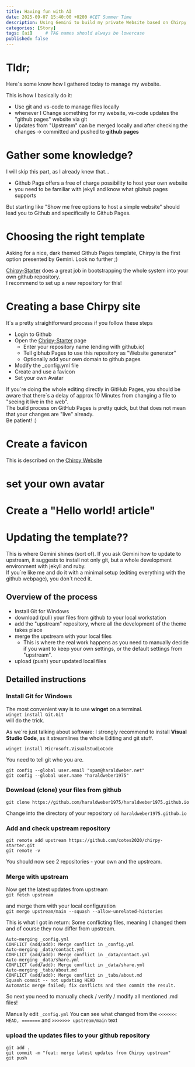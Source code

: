 ```yaml
---
title: Having fun with AI
date: 2025-09-07 15:40:00 +0200 #CET Summer Time
description: Using Gemini to build my private Website based on Chirpy
categories: [Story]
tags: [ai]     # TAG names should always be lowercase
published: false
---
```


# Tldr;
Here´s some know how I gathered today to manage my website.

This is how I basically do it:

* Use git and vs-code to manage files locally
* whenever I Change something for my website, vs-code updates the "github pages" website via git
* Updates from "Upstream" can be merged locally and after checking the changes -> committed and pushed to **github pages**

# Gather some knowledge?
I will skip this part, as I already knew that...
* Github Pags offers a free of charge possibility to host your own website
* you need to be familiar with jekyll and know what gibhub pages supports

But starting like "Show me free options to host a simple website" should lead you to Github and specifically to Github Pages.

# Choosing the right template
Asking for a nice, dark themed Github Pages template, Chirpy is the first option presented by Gemini.
Look no further ;)

[Chirpy-Starter](https://github.com/cotes2020/chirpy-starter) does a great job in bootstrapping the whole system into your own github repository.  
I recommend to set up a new repository for this!

# Creating a base Chirpy site

It´s a pretty straightforward process if you follow these steps

* Login to Github
* Open the [Chripy-Starter](https://github.com/cotes2020/chirpy-starter) page
  * Enter your repository name (ending with github.io)
  * Tell gibhub Pages to use this repository as "Website generator"
  * Optionally add your own domain to github pages
* Modify the _config.yml file
* Create and use a favicon
* Set your own Avatar

If you´re doing the whole editing directly in GitHub Pages, you should be aware that there´s a delay of approx 10 Minutes from changing a file to "seeing it live in the web".  
The build process on GitHub Pages is pretty quick, but that does not mean that your changes are "live" already.  
Be patient! :)

# Create a favicon
This is described on the [Chirpy Website](https://chirpy.cotes.page/posts/customize-the-favicon/)

# set your own avatar

# Create a "Hello world! article"

# Updating the template??
This is where Gemini shines (sort of).
If you ask Gemini how to update to upstream, it suggests to install not only git, but a whole development environment with jekyll and ruby.  
If you´re like me and do it with a minimal setup (editing everything with the github webpage), you don´t need it.

## Overview of the process
* Install Git for Windows
* download (pull) your files from github to your local workstation
* add the "upstream" repository, where all the development of the theme takes place
* merge the upstream with your local files
  * This is where the real work happens as you need to manually decide if you want to keep your own settings, or the default settings from "upstream".
* upload (push) your updated local files

## Detailled instructions

### Install Git for Windows
The most convenient way is to use **winget** on a terminal.  
`winget install Git.Git`  
will do the trick.

As we´re just talking about software: I strongly recommend to install **Visual Studio Code**, as it streamlines the whole Editing and git stuff.

`winget install Microsoft.VisualStudioCode`

You need to tell git who you are.
```
git config --global user.email "spam@haraldweber.net"
git config --global user.name "haraldweber1975"
```

### Download (clone) your files from github

`git clone https://github.com/haraldweber1975/haraldweber1975.github.io`

Change into the directory of your repository
`cd haraldweber1975.github.io`

### Add and check upstream repository

`git remote add upstream https://github.com/cotes2020/chirpy-starter.git`  
`git remote -v`

You should now see 2 repositories - your own and the upstream.

### Merge with upstream

Now get the latest updates from upstream  
`git fetch upstream`  

and merge them with your local configuration  
`git merge upstream/main --squash --allow-unrelated-histories`

This is what I got in return: Some conflicting files, meaning I changed them and of course they now differ from upstream.

```
Auto-merging _config.yml
CONFLICT (add/add): Merge conflict in _config.yml
Auto-merging _data/contact.yml
CONFLICT (add/add): Merge conflict in _data/contact.yml
Auto-merging _data/share.yml
CONFLICT (add/add): Merge conflict in _data/share.yml
Auto-merging _tabs/about.md
CONFLICT (add/add): Merge conflict in _tabs/about.md
Squash commit -- not updating HEAD
Automatic merge failed; fix conflicts and then commit the result.
```

So next you need to manually check / verify / modify all mentioned .md files!

Manually edit `_config.yml` 
You can see what changed from the `<<<<<<< HEAD, =======` and `>>>>>>> upstream/main` text

### upload the updates files to your github repository

```
git add .
git commit -m "feat: merge latest updates from Chirpy upstream"
git push
```
